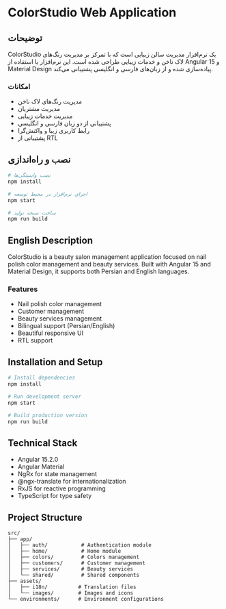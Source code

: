 # ColorStudio Web Application

## توضیحات
ColorStudio یک نرم‌افزار مدیریت سالن زیبایی است که با تمرکز بر مدیریت رنگ‌های لاک ناخن و خدمات زیبایی طراحی شده است. این نرم‌افزار با استفاده از Angular 15 و Material Design پیاده‌سازی شده و از زبان‌های فارسی و انگلیسی پشتیبانی می‌کند.

### امکانات
- مدیریت رنگ‌های لاک ناخن
- مدیریت مشتریان
- مدیریت خدمات زیبایی
- پشتیبانی از دو زبان فارسی و انگلیسی
- رابط کاربری زیبا و واکنش‌گرا
- پشتیبانی از RTL

## نصب و راه‌اندازی
```bash
# نصب وابستگی‌ها
npm install

# اجرای نرم‌افزار در محیط توسعه
npm start

# ساخت نسخه تولید
npm run build
```

## English Description

ColorStudio is a beauty salon management application focused on nail polish color management and beauty services. Built with Angular 15 and Material Design, it supports both Persian and English languages.

### Features
- Nail polish color management
- Customer management
- Beauty services management
- Bilingual support (Persian/English)
- Beautiful responsive UI
- RTL support

## Installation and Setup
```bash
# Install dependencies
npm install

# Run development server
npm start

# Build production version
npm run build
```

## Technical Stack
- Angular 15.2.0
- Angular Material
- NgRx for state management
- @ngx-translate for internationalization
- RxJS for reactive programming
- TypeScript for type safety

## Project Structure
```
src/
├── app/
│   ├── auth/           # Authentication module
│   ├── home/           # Home module
│   ├── colors/         # Colors management
│   ├── customers/      # Customer management
│   ├── services/       # Beauty services
│   └── shared/         # Shared components
├── assets/
│   ├── i18n/          # Translation files
│   └── images/        # Images and icons
└── environments/      # Environment configurations
``` 